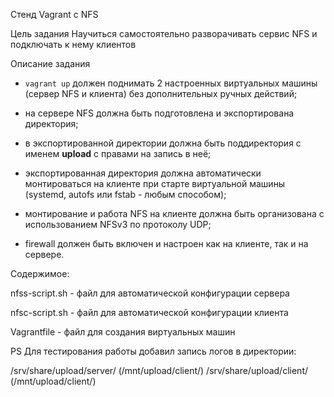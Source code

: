 Стенд Vagrant с NFS

Цель задания
Научиться самостоятельно разворачивать сервис NFS и подключать к нему клиентов

Описание задания
 
- `vagrant up` должен поднимать 2 настроенных виртуальных машины (сервер NFS и клиента) без дополнительных ручных действий;
 
-  на сервере NFS должна быть подготовлена и экспортирована
директория;
 
- в экспортированной директории должна быть поддиректория с именем __upload__ с правами на запись в неё;
 
- экспортированная директория должна автоматически монтироваться на клиенте при старте виртуальной машины (systemd, autofs или fstab -
любым способом);
 
- монтирование и работа NFS на клиенте должна быть организована с использованием NFSv3 по протоколу UDP;
 
- firewall должен быть включен и настроен как на клиенте, так и на сервере.


Содержимое:

nfss-script.sh - файл для автоматической конфигурации сервера

nfsc-script.sh - файл для автоматической конфигурации клиента

Vagrantfile - файл для создания виртуальных машин


PS
Для тестирования работы добавил запись логов в директории:

/srv/share/upload/server/ (/mnt/upload/client/)
/srv/share/upload/client/ (/mnt/upload/client/)
